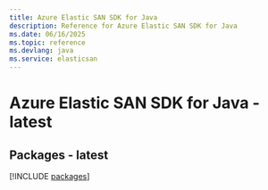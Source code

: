 ```yaml
---
title: Azure Elastic SAN SDK for Java
description: Reference for Azure Elastic SAN SDK for Java
ms.date: 06/16/2025
ms.topic: reference
ms.devlang: java
ms.service: elasticsan
---
```

# Azure Elastic SAN SDK for Java - latest
## Packages - latest
[!INCLUDE [packages](elastic-san-index.md)]